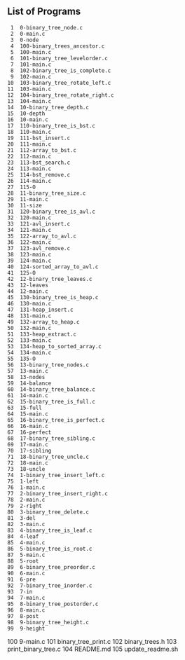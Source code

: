 ## List of Programs

     1	0-binary_tree_node.c
     2	0-main.c
     3	0-node
     4	100-binary_trees_ancestor.c
     5	100-main.c
     6	101-binary_tree_levelorder.c
     7	101-main.c
     8	102-binary_tree_is_complete.c
     9	102-main.c
    10	103-binary_tree_rotate_left.c
    11	103-main.c
    12	104-binary_tree_rotate_right.c
    13	104-main.c
    14	10-binary_tree_depth.c
    15	10-depth
    16	10-main.c
    17	110-binary_tree_is_bst.c
    18	110-main.c
    19	111-bst_insert.c
    20	111-main.c
    21	112-array_to_bst.c
    22	112-main.c
    23	113-bst_search.c
    24	113-main.c
    25	114-bst_remove.c
    26	114-main.c
    27	115-O
    28	11-binary_tree_size.c
    29	11-main.c
    30	11-size
    31	120-binary_tree_is_avl.c
    32	120-main.c
    33	121-avl_insert.c
    34	121-main.c
    35	122-array_to_avl.c
    36	122-main.c
    37	123-avl_remove.c
    38	123-main.c
    39	124-main.c
    40	124-sorted_array_to_avl.c
    41	125-O
    42	12-binary_tree_leaves.c
    43	12-leaves
    44	12-main.c
    45	130-binary_tree_is_heap.c
    46	130-main.c
    47	131-heap_insert.c
    48	131-main.c
    49	132-array_to_heap.c
    50	132-main.c
    51	133-heap_extract.c
    52	133-main.c
    53	134-heap_to_sorted_array.c
    54	134-main.c
    55	135-O
    56	13-binary_tree_nodes.c
    57	13-main.c
    58	13-nodes
    59	14-balance
    60	14-binary_tree_balance.c
    61	14-main.c
    62	15-binary_tree_is_full.c
    63	15-full
    64	15-main.c
    65	16-binary_tree_is_perfect.c
    66	16-main.c
    67	16-perfect
    68	17-binary_tree_sibling.c
    69	17-main.c
    70	17-sibling
    71	18-binary_tree_uncle.c
    72	18-main.c
    73	18-uncle
    74	1-binary_tree_insert_left.c
    75	1-left
    76	1-main.c
    77	2-binary_tree_insert_right.c
    78	2-main.c
    79	2-right
    80	3-binary_tree_delete.c
    81	3-del
    82	3-main.c
    83	4-binary_tree_is_leaf.c
    84	4-leaf
    85	4-main.c
    86	5-binary_tree_is_root.c
    87	5-main.c
    88	5-root
    89	6-binary_tree_preorder.c
    90	6-main.c
    91	6-pre
    92	7-binary_tree_inorder.c
    93	7-in
    94	7-main.c
    95	8-binary_tree_postorder.c
    96	8-main.c
    97	8-post
    98	9-binary_tree_height.c
    99	9-height
   100	9-main.c
   101	binary_tree_print.c
   102	binary_trees.h
   103	print_binary_tree.c
   104	README.md
   105	update_readme.sh
